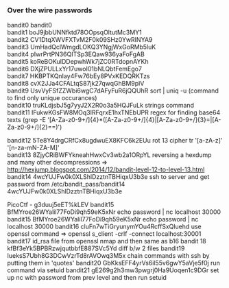 ### Over the wire passwords
  
bandit0		bandit0  
bandit1 	boJ9jbbUNNfktd78OOpsqOltutMc3MY1  
bandit2		CV1DtqXWVFXTvM2F0k09SHz0YwRINYA9  
bandit3		UmHadQclWmgdLOKQ3YNgjWxGoRMb5luK  
bandit4 	pIwrPrtPN36QITSp3EQaw936yaFoFgAB  
bandit5		koReBOKuIDDepwhWk7jZC0RTdopnAYKh  
bandit6		DXjZPULLxYr17uwoI01bNLQbtFemEgo7  
bandit7		HKBPTKQnIay4Fw76bEy8PVxKEDQRKTzs  
bandit8		cvX2JJa4CFALtqS87jk27qwqGhBM9plV  
bandit9		UsvVyFSfZZWbi6wgC7dAFyFuR6jQQUhR		sort | uniq -u (command to find only unique occurances)  
bandit10	truKLdjsbJ5g7yyJ2X2R0o3a5HQJFuLk 		strings command  
bandit11 	IFukwKGsFW8MOq3IRFqrxE1hxTNEbUPR		regex for finding base64 texts (grep -E '[A-Za-z0-9+/]{4}*([A-Za-z0-9+/]{4}|[A-Za-z0-9+/]{3}=|[A-Za-z0-9+/]{2}==)')  

bandit12 	5Te8Y4drgCRfCx8ugdwuEX8KFC6k2EUu		rot 13 cipher tr '[a-zA-z]' '[n-za-mN-ZA-M]'  
bandit13	8ZjyCRiBWFYkneahHwxCv3wb2a1ORpYL		reversing a hexdump and many other decompressions => http://hexjump.blogspot.com/2014/12/bandit-level-12-to-level-13.html  
bandit14	4wcYUJFw0k0XLShlDzztnTBHiqxU3b3e		ssh to server and get password from /etc/bandit_pass/bandit14
			4wcYUJFw0k0XLShlDzztnTBHiqxU3b3e  

PicoCtf - g3duuj5eET%kLEV
bandit15	BfMYroe26WYalil77FoDi9qh59eK5xNr		echo password | nc localhost 30000  
bandit15	BfMYroe26WYalil77FoDi9qh59eK5xNr		echo password | nc localhost 30000
bandit16	cluFn7wTiGryunymYOu4RcffSxQluehd		use openssl command => openssl s_client -crlf -connect localhost:30001
bandit17	id_rsa file from openssl				nmap and then same as b16
bandit 18	kfBf3eYk5BPBRzwjqutbbfE887SVc5Yd		diff b/w 2 files 
bandit19 	IueksS7Ubh8G3DCwVzrTd8rAVOwq3M5x		chain commands with ssh by putting them in 'quotes' 
bandit20 	GbKksEFF4yrVs6il55v6gwY5aVje5f0j		run command via setuid
bandit21 	gE269g2h3mw3pwgrj0Ha9Uoqen1c9DGr		set up nc with password from prev level and then run setuid

